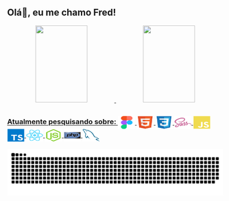 ## Olá👋, eu me chamo Fred!

<div align="center" height="180em">
  <a href="https://github.com/freddcf">
  <img height="180em" width="49%" src="https://github-readme-stats.vercel.app/api?username=freddcf&show_icons=true&theme=dracula&include_all_commits=true&count_private=true"/>
  <img height="180em" width="49%" src="https://github-readme-stats.vercel.app/api/top-langs/?username=freddcf&layout=compact&langs_count=7&theme=dracula"/>
</div>
  
  ##
  
<div style="display: inline_block">
  <h3>Atualmente pesquisando sobre: 
  <img align="center" alt="Fred-Figma" height="30" width="40" src="https://raw.githubusercontent.com/devicons/devicon/master/icons/figma/figma-original.svg">
  <img align="center" alt="Fred-HTML" height="30" width="40" src="https://raw.githubusercontent.com/devicons/devicon/master/icons/html5/html5-original.svg">
  <img align="center" alt="Fred-CSS" height="30" width="40" src="https://raw.githubusercontent.com/devicons/devicon/master/icons/css3/css3-original.svg">
  <img align="center" alt="Fred-Sass" height="30" width="40" src="https://raw.githubusercontent.com/devicons/devicon/master/icons/sass/sass-original.svg">
  <img align="center" alt="Fred-Js" height="30" width="40" src="https://raw.githubusercontent.com/devicons/devicon/master/icons/javascript/javascript-plain.svg">
  <img align="center" alt="Fred-Ts" height="30" width="40" src="https://raw.githubusercontent.com/devicons/devicon/master/icons/typescript/typescript-plain.svg">
  <img align="center" alt="Fred-React" height="30" width="40" src="https://raw.githubusercontent.com/devicons/devicon/master/icons/react/react-original.svg">
  <img align="center" alt="Fred-Nodejs" height="30" width="40" src="https://raw.githubusercontent.com/devicons/devicon/master/icons/nodejs/nodejs-original.svg">
  <img align="center" alt="Fred-PHP" height="30" width="40" src="https://raw.githubusercontent.com/devicons/devicon/master/icons/php/php-original.svg">
  <img align="center" alt="Fred-MySQL" height="30" width="40" src="https://raw.githubusercontent.com/devicons/devicon/master/icons/mysql/mysql-original.svg">
  </h3>
</div>
  
  ![Snake animation](https://github.com/freddcf/freddcf/blob/output/github-contribution-grid-snake.svg)

